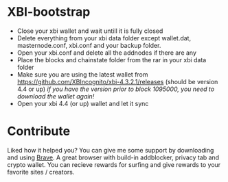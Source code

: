 # XBI-bootstrap
- Close your xbi wallet and wait untill it is fully closed
- Delete everything from your xbi data folder except wallet.dat, masternode.conf, xbi.conf and your backup folder.
- Open your xbi.conf and delete all the addnodes if there are any
- Place the blocks and chainstate folder from the rar in your xbi data folder
- Make sure you are using the latest wallet from https://github.com/XBIncognito/xbi-4.3.2.1/releases (should be version 4.4 or up) *if you have the version prior to block 1095000, you need to download the wallet again!*
- Open your xbi 4.4 (or up) wallet and let it sync
# Contribute
Liked how it helped you? You can give me some support by downloading and using [Brave](https://brave.com/sub956). A great browser with build-in addblocker, privacy tab and crypto wallet. You can recieve rewards for surfing and give rewards to your favorite sites / creators.
